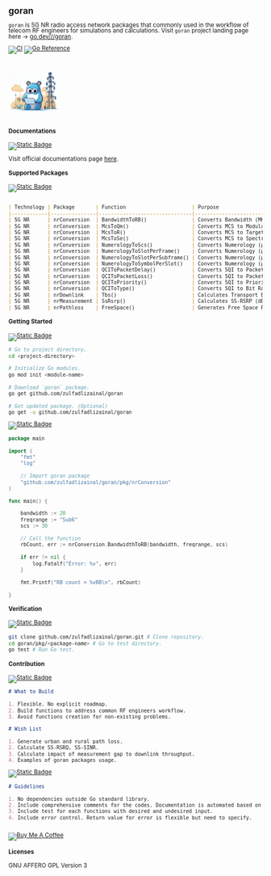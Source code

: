 <span style="line-height: 1;">
<small>

## goran

`goran` is 5G NR radio access network packages that commonly used in the workflow of telecom RF engineers for simulations and calculations. Visit `goran` project landing page here -> [go.dev///goran](https://pkg.go.dev/github.com/zulfadlizainal/goran).

[![CI](https://github.com/zulfadlizainal/goran/actions/workflows/go_pkgtest.yaml/badge.svg)](https://github.com/zulfadlizainal/goran/actions/workflows/go_pkgtest.yaml)
[![Go Reference](https://pkg.go.dev/badge/github.com/zulfadlizainal/goran.svg)](https://pkg.go.dev/github.com/zulfadlizainal/goran)

<br>
<img src="https://raw.githubusercontent.com/zulfadlizainal/goran/main/assets/logo.png" width=20% height=20% />
<br>

#### Documentations

[![Static Badge](https://img.shields.io/badge/goran-Docs-blue)](https://pkg.go.dev/github.com/zulfadlizainal/goran/pkg)

Visit official documentations page [here](https://pkg.go.dev/github.com/zulfadlizainal/goran/pkg). 

#### Supported Packages

[![Static Badge](https://img.shields.io/badge/Packages-8A2BE2)](https://github.com/zulfadlizainal/goran#supported-packages)

```markdown

| Technology | Package       | Function                      | Purpose                                          |
|------------|---------------|-------------------------------|--------------------------------------------------|
| 5G NR      | nrConversion  | BandwidthToRB()               | Converts Bandwidth (MHz) to RB (Count)           |
| 5G NR      | nrConversion  | McsToQm()                     | Converts MCS to Modulation Order (bits/Symbol)   |
| 5G NR      | nrConversion  | McsToR()                      | Converts MCS to Target Code Rate (R)             |
| 5G NR      | nrConversion  | McsToSe()                     | Converts MCS to Spectral Efficiency (bps/Hz)     |
| 5G NR      | nrConversion  | NumerologyToScs()             | Converts Numerology (µ) to SCS (kHz)             |
| 5G NR      | nrConversion  | NumerologyToSlotPerFrame()    | Converts Numerology (µ) to Slot/Frame (Count)    |
| 5G NR      | nrConversion  | NumerologyToSlotPerSubframe() | Converts Numerology (µ) to Slot/Subframe (Count) |
| 5G NR      | nrConversion  | NumerologyToSymbolPerSlot()   | Converts Numerology (µ) to Symbol/Slot (Count)   |
| 5G NR      | nrConversion  | QCIToPacketDelay()            | Converts 5QI to Packet Delay (ms)                |
| 5G NR      | nrConversion  | QCIToPacketLoss()             | Converts 5QI to Packet Loss Rate (%)             |
| 5G NR      | nrConversion  | QCIToPriority()               | Converts 5QI to Priority                         |
| 5G NR      | nrConversion  | QCIToType()                   | Converts 5QI to Bit Rate Type                    |
| 5G NR      | nrDownlink    | Tbs()                         | Calculates Transport Block Size (Bytes)          |
| 5G NR      | nrMeasurement | SsRsrp()                      | Calculates SS-RSRP (dBm)                         |
| 5G NR      | nrPathloss    | FreeSpace()                   | Generates Free Space Path Loss (dB)              |

```

#### Getting Started

[![Static Badge](https://img.shields.io/badge/Install-8A2BE2)](https://github.com/zulfadlizainal/goran#getting-started)

```bash
# Go to project directory.
cd <project-directory> 

# Initialize Go modules.
go mod init <module-name> 

# Download `goran` package.
go get github.com/zulfadlizainal/goran 

# Get updated package. (Optional)
go get -u github.com/zulfadlizainal/goran
```

[![Static Badge](https://img.shields.io/badge/Use-8A2BE2)](https://github.com/zulfadlizainal/goran#getting-started)

```go
package main

import (
	"fmt"
	"log"

	// Import goran package
	"github.com/zulfadlizainal/goran/pkg/nrConversion"
)

func main() {

	bandwidth := 20
	freqrange := "Sub6" 
	scs := 30 

	// Call the function
	rbCount, err := nrConversion.BandwidthToRB(bandwidth, freqrange, scs)

	if err != nil {
		log.Fatalf("Error: %v", err)
	}

	fmt.Printf("RB count = %vRB\n", rbCount)

}
```

#### Verification

[![Static Badge](https://img.shields.io/badge/Test-8A2BE2)](https://github.com/zulfadlizainal/goran#verification)

```bash
git clone github.com/zulfadlizainal/goran.git # Clone repository.
cd goran/pkg/<package-name> # Go to test directory.
go test # Run Go test.
```

#### Contribution

[![Static Badge](https://img.shields.io/badge/Roadmap-8A2BE2)](https://github.com/zulfadlizainal/goran#contribution)

```markdown
# What to Build

1. Flexible. No explicit roadmap. 
2. Build functions to address common RF engineers workflow.
3. Avoid functions creation for non-existing problems.
```

```markdown
# Wish List

1. Generate urban and rural path loss.
2. Calculate SS-RSRQ, SS-SINR.
3. Calculate impact of measurement gap to downlink throughput.
4. Examples of goran packages usage.
```

[![Static Badge](https://img.shields.io/badge/Coding-8A2BE2)](https://github.com/zulfadlizainal/goran#contribution)

```markdown
# Guidelines

1. No dependencies outside Go standard library.
2. Include comprehensive comments for the codes. Documentation is automated based on the comments.
3. Include test for each functions with desired and undesired input.
4. Include error control. Return value for error is flexible but need to specify.
```

<br><a href="https://www.buymeacoffee.com/zulfadlizainal" target="blank"><img src="https://cdn.ko-fi.com/cdn/kofi2.png?v=2" alt="Buy Me A Coffee" height="37.5" width="127.5"></a>

#### Licenses

GNU AFFERO GPL Version 3

</small>
</span>
